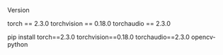 Version

torch == 2.3.0
torchvision == 0.18.0
torchaudio == 2.3.0

pip install torch==2.3.0 torchvision==0.18.0 torchaudio==2.3.0 opencv-python
